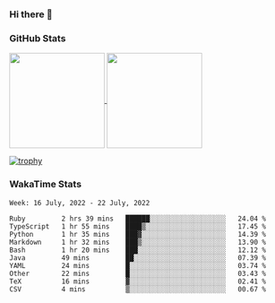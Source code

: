 ### Hi there 👋

### GitHub Stats

<a href="https://github.com/anuraghazra/github-readme-stats">
  <img align="center" height="170px" src="https://github-readme-stats.vercel.app/api/top-langs/?username=tksfjt1024&layout=compact&count_private=true&show_icons=true&show_icons=true&theme=graywhite" />
</a>
<a href="https://github.com/anuraghazra/github-readme-stats">
  <img align="center" height="170px" src="https://github-readme-stats.vercel.app/api?username=tksfjt1024&count_private=true&show_icons=true&show_icons=true&theme=graywhite" />
</a>

[![trophy](https://github-profile-trophy.vercel.app/?username=tksfjt1024)](https://github.com/ryo-ma/github-profile-trophy)

### WakaTime Stats

<!--START_SECTION:waka-->
```text
Week: 16 July, 2022 - 22 July, 2022

Ruby         2 hrs 39 mins   ██████░░░░░░░░░░░░░░░░░░░   24.04 % 
TypeScript   1 hr 55 mins    ████▒░░░░░░░░░░░░░░░░░░░░   17.45 % 
Python       1 hr 35 mins    ███▓░░░░░░░░░░░░░░░░░░░░░   14.39 % 
Markdown     1 hr 32 mins    ███▒░░░░░░░░░░░░░░░░░░░░░   13.90 % 
Bash         1 hr 20 mins    ███░░░░░░░░░░░░░░░░░░░░░░   12.12 % 
Java         49 mins         ██░░░░░░░░░░░░░░░░░░░░░░░   07.39 % 
YAML         24 mins         █░░░░░░░░░░░░░░░░░░░░░░░░   03.74 % 
Other        22 mins         █░░░░░░░░░░░░░░░░░░░░░░░░   03.43 % 
TeX          16 mins         ▓░░░░░░░░░░░░░░░░░░░░░░░░   02.41 % 
CSV          4 mins          ▒░░░░░░░░░░░░░░░░░░░░░░░░   00.67 % 
```
<!--END_SECTION:waka-->
